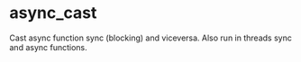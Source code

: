 # async_cast
Cast async function sync (blocking) and viceversa. Also run in threads sync and async functions.

